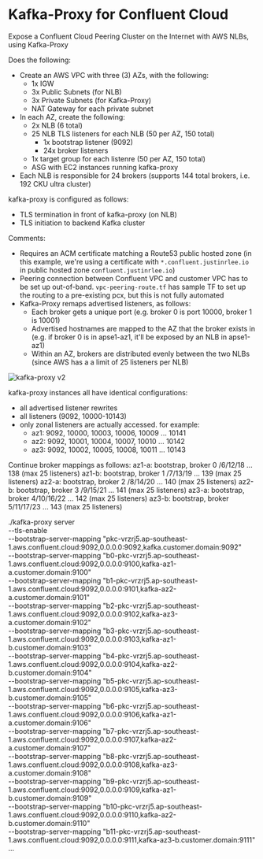 # Kafka-Proxy for Confluent Cloud

Expose a Confluent Cloud Peering Cluster on the Internet with AWS NLBs, using Kafka-Proxy

Does the following:
* Create an AWS VPC with three (3) AZs, with the following:
    * 1x IGW
    * 3x Public Subnets (for NLB)
    * 3x Private Subnets (for Kafka-Proxy)
    * NAT Gateway for each private subnet
* In each AZ, create the following:
    * 2x NLB (6 total)
    * 25 NLB TLS listeners for each NLB (50 per AZ, 150 total)
        * 1x bootstrap listener (9092)
        * 24x broker listeners
    * 1x target group for each listenre (50 per AZ, 150 total)
    * ASG with EC2 instances running kafka-proxy
* Each NLB is responsible for 24 brokers (supports 144 total brokers, i.e. 192 CKU ultra cluster)

kafka-proxy is configured as follows:
* TLS termination in front of kafka-proxy (on NLB)
* TLS initiation to backend Kafka cluster

Comments:
* Requires an ACM certificate matching a Route53 public hosted zone (in this example, we're using a certificate with `*.confluent.justinrlee.io` in public hosted zone `confluent.justinrlee.io`)
* Peering connection between Confluent VPC and customer VPC has to be set up out-of-band. `vpc-peering-route.tf` has sample TF to set up the routing to a pre-existing pcx, but this is not fully automated
* Kafka-Proxy remaps advertised listeners, as follows:
    * Each broker gets a unique port (e.g. broker 0 is port 10000, broker 1 is 10001)
    * Advertised hostnames are mapped to the AZ that the broker exists in (e.g. if broker 0 is in apse1-az1, it'll be exposed by an NLB in apse1-az1)
    * Within an AZ, brokers are distributed evenly between the two NLBs (since AWS has a a limit of 25 listeners per NLB)

![kafka-proxy v2](https://github.com/user-attachments/assets/1370338b-46c4-452d-b6e6-2d10cf9c21cf)

kafka-proxy instances all have identical configurations:
* all advertised listener rewrites
* all listeners (9092, 10000-10143)
* only zonal listeners are actually accessed. for example:
    * az1: 9092, 10000, 10003, 10006, 10009 ... 10141
    * az2: 9092, 10001, 10004, 10007, 10010 ... 10142
    * az3: 9092, 10002, 10005, 10008, 10011 ... 10143

Continue broker mappings as follows:
    az1-a: bootstrap, broker 0 /6/12/18 ... 138 (max 25 listeners)
    az1-b: bootstrap, broker 1 /7/13/19 ... 139 (max 25 listeners)
    az2-a: bootstrap, broker 2 /8/14/20 ... 140 (max 25 listeners)
    az2-b: bootstrap, broker 3 /9/15/21 ... 141 (max 25 listeners)
    az3-a: bootstrap, broker 4/10/16/22 ... 142 (max 25 listeners)
    az3-b: bootstrap, broker 5/11/17/23 ... 143 (max 25 listeners)

./kafka-proxy server \
    --tls-enable \
    --bootstrap-server-mapping "pkc-vrzrj5.ap-southeast-1.aws.confluent.cloud:9092,0.0.0.0:9092,kafka.customer.domain:9092" \
    --bootstrap-server-mapping "b0-pkc-vrzrj5.ap-southeast-1.aws.confluent.cloud:9092,0.0.0.0:9100,kafka-az1-a.customer.domain:9100" \
    --bootstrap-server-mapping "b1-pkc-vrzrj5.ap-southeast-1.aws.confluent.cloud:9092,0.0.0.0:9101,kafka-az2-a.customer.domain:9101" \
    --bootstrap-server-mapping "b2-pkc-vrzrj5.ap-southeast-1.aws.confluent.cloud:9092,0.0.0.0:9102,kafka-az3-a.customer.domain:9102" \
    --bootstrap-server-mapping "b3-pkc-vrzrj5.ap-southeast-1.aws.confluent.cloud:9092,0.0.0.0:9103,kafka-az1-b.customer.domain:9103" \
    --bootstrap-server-mapping "b4-pkc-vrzrj5.ap-southeast-1.aws.confluent.cloud:9092,0.0.0.0:9104,kafka-az2-b.customer.domain:9104" \
    --bootstrap-server-mapping "b5-pkc-vrzrj5.ap-southeast-1.aws.confluent.cloud:9092,0.0.0.0:9105,kafka-az3-b.customer.domain:9105" \
    --bootstrap-server-mapping "b6-pkc-vrzrj5.ap-southeast-1.aws.confluent.cloud:9092,0.0.0.0:9106,kafka-az1-a.customer.domain:9106" \
    --bootstrap-server-mapping "b7-pkc-vrzrj5.ap-southeast-1.aws.confluent.cloud:9092,0.0.0.0:9107,kafka-az2-a.customer.domain:9107" \
    --bootstrap-server-mapping "b8-pkc-vrzrj5.ap-southeast-1.aws.confluent.cloud:9092,0.0.0.0:9108,kafka-az3-a.customer.domain:9108" \
    --bootstrap-server-mapping "b9-pkc-vrzrj5.ap-southeast-1.aws.confluent.cloud:9092,0.0.0.0:9109,kafka-az1-b.customer.domain:9109" \
    --bootstrap-server-mapping "b10-pkc-vrzrj5.ap-southeast-1.aws.confluent.cloud:9092,0.0.0.0:9110,kafka-az2-b.customer.domain:9110" \
    --bootstrap-server-mapping "b11-pkc-vrzrj5.ap-southeast-1.aws.confluent.cloud:9092,0.0.0.0:9111,kafka-az3-b.customer.domain:9111" \
    ...
